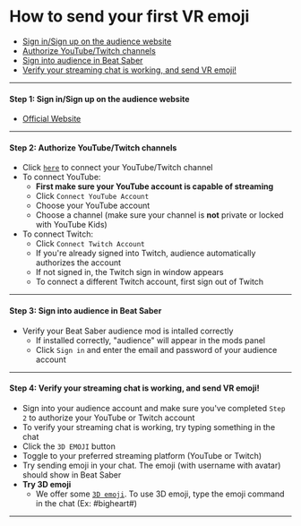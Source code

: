 
# How to send your first VR emoji
- [Sign in/Sign up on the audience website](#step1)
- [Authorize YouTube/Twitch channels](#step2)
- [Sign into audience in Beat Saber](#step3)
- [Verify your streaming chat is working, and send VR emoji!](#step4)
****
#### <a name="step1"> Step 1:  Sign in/Sign up on the audience website
- [Official Website](https://www.meta-audience.com/en-us/)
****

#### <a name="step2"> Step 2: Authorize YouTube/Twitch channels
- Click [`here`](https://www.meta-audience.com/en-us/accounts/chatSetting/) to connect your YouTube/Twitch channel
- To connect YouTube:
    - **First make sure your YouTube account is capable of streaming**
    - Click `Connect YouTube Account`
    - Choose your YouTube account
    - Choose a channel (make sure your channel is **not** private or locked with YouTube Kids)
- To connect Twitch:
    - Click `Connect Twitch Account`
    - If you're already signed into Twitch, audience automatically authorizes the account
    - If not signed in, the Twitch sign in window appears
    - To connect a different Twitch account, first sign out of Twitch 

****
#### <a name="step3"> Step 3: Sign into audience in Beat Saber
- Verify your Beat Saber audience mod is intalled correctly
    - If installed correctly, "audience" will appear in the mods panel
    - Click `Sign in` and enter the email and password of your audience account
****
#### <a name="step4"> Step 4: Verify your streaming chat is working, and send VR emoji!
- Sign into your audience account and make sure you've completed `Step 2` to authorize your YouTube or Twitch account
- To verify your streaming chat is working, try typing something in the chat
- Click the `3D EMOJI` button
- Toggle to your preferred streaming platform (YouTube or Twitch)
- Try sending emoji in your chat. The emoji (with username with avatar) should show in Beat Saber
- **Try 3D emoji** 
   - We offer some [`3D emoji`](https://www.meta-audience.com/en-us/download/). To use 3D emoji, type the emoji command in the chat (Ex: #bigheart#)
****
